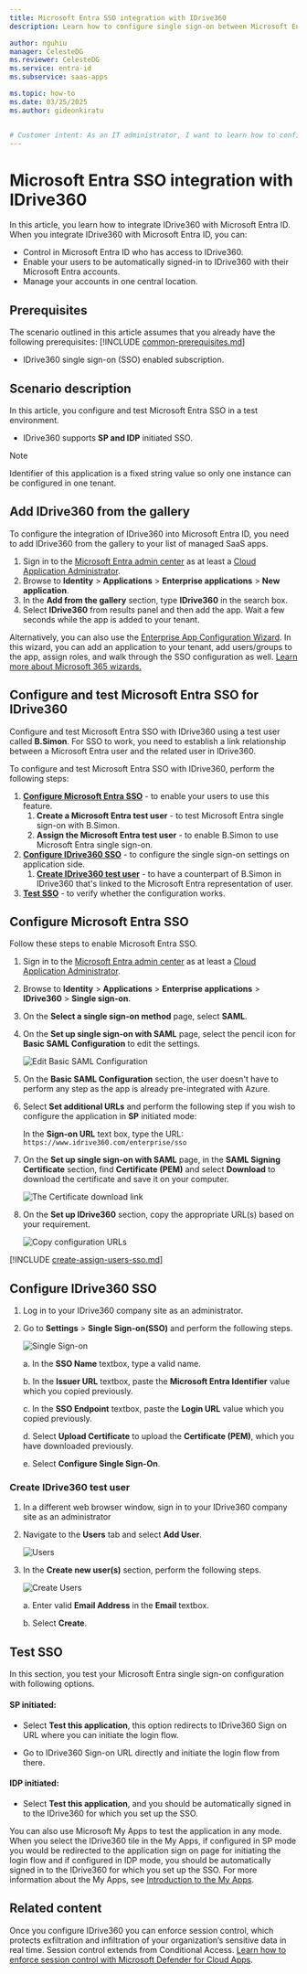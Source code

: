```yaml
---
title: Microsoft Entra SSO integration with IDrive360
description: Learn how to configure single sign-on between Microsoft Entra ID and IDrive360.

author: nguhiu
manager: CelesteDG
ms.reviewer: CelesteDG
ms.service: entra-id
ms.subservice: saas-apps

ms.topic: how-to
ms.date: 03/25/2025
ms.author: gideonkiratu


# Customer intent: As an IT administrator, I want to learn how to configure single sign-on between Microsoft Entra ID and IDrive360 so that I can control who has access to IDrive360, enable automatic sign-in with Microsoft Entra accounts, and manage my accounts in one central location.
---
```


# Microsoft Entra SSO integration with IDrive360

In this article,  you learn how to integrate IDrive360 with Microsoft Entra ID. When you integrate IDrive360 with Microsoft Entra ID, you can:

* Control in Microsoft Entra ID who has access to IDrive360.
* Enable your users to be automatically signed-in to IDrive360 with their Microsoft Entra accounts.
* Manage your accounts in one central location.

## Prerequisites
The scenario outlined in this article assumes that you already have the following prerequisites:
[!INCLUDE [common-prerequisites.md](~/identity/saas-apps/includes/common-prerequisites.md)]
* IDrive360 single sign-on (SSO) enabled subscription.

## Scenario description

In this article,  you configure and test Microsoft Entra SSO in a test environment.

* IDrive360 supports **SP and IDP** initiated SSO.

> [!NOTE]
> Identifier of this application is a fixed string value so only one instance can be configured in one tenant.

## Add IDrive360 from the gallery

To configure the integration of IDrive360 into Microsoft Entra ID, you need to add IDrive360 from the gallery to your list of managed SaaS apps.

1. Sign in to the [Microsoft Entra admin center](https://entra.microsoft.com) as at least a [Cloud Application Administrator](~/identity/role-based-access-control/permissions-reference.md#cloud-application-administrator).
1. Browse to **Identity** > **Applications** > **Enterprise applications** > **New application**.
1. In the **Add from the gallery** section, type **IDrive360** in the search box.
1. Select **IDrive360** from results panel and then add the app. Wait a few seconds while the app is added to your tenant.

 Alternatively, you can also use the [Enterprise App Configuration Wizard](https://portal.office.com/AdminPortal/home?Q=Docs#/azureadappintegration). In this wizard, you can add an application to your tenant, add users/groups to the app, assign roles, and walk through the SSO configuration as well. [Learn more about Microsoft 365 wizards.](/microsoft-365/admin/misc/azure-ad-setup-guides)

<a name='configure-and-test-azure-ad-sso-for-idrive360'></a>

## Configure and test Microsoft Entra SSO for IDrive360

Configure and test Microsoft Entra SSO with IDrive360 using a test user called **B.Simon**. For SSO to work, you need to establish a link relationship between a Microsoft Entra user and the related user in IDrive360.

To configure and test Microsoft Entra SSO with IDrive360, perform the following steps:

1. **[Configure Microsoft Entra SSO](#configure-azure-ad-sso)** - to enable your users to use this feature.
    1. **Create a Microsoft Entra test user** - to test Microsoft Entra single sign-on with B.Simon.
    1. **Assign the Microsoft Entra test user** - to enable B.Simon to use Microsoft Entra single sign-on.
1. **[Configure IDrive360 SSO](#configure-idrive360-sso)** - to configure the single sign-on settings on application side.
    1. **[Create IDrive360 test user](#create-idrive360-test-user)** - to have a counterpart of B.Simon in IDrive360 that's linked to the Microsoft Entra representation of user.
1. **[Test SSO](#test-sso)** - to verify whether the configuration works.

<a name='configure-azure-ad-sso'></a>

## Configure Microsoft Entra SSO

Follow these steps to enable Microsoft Entra SSO.

1. Sign in to the [Microsoft Entra admin center](https://entra.microsoft.com) as at least a [Cloud Application Administrator](~/identity/role-based-access-control/permissions-reference.md#cloud-application-administrator).
1. Browse to **Identity** > **Applications** > **Enterprise applications** > **IDrive360** > **Single sign-on**.
1. On the **Select a single sign-on method** page, select **SAML**.
1. On the **Set up single sign-on with SAML** page, select the pencil icon for **Basic SAML Configuration** to edit the settings.

   ![Edit Basic SAML Configuration](common/edit-urls.png)

1. On the **Basic SAML Configuration** section, the user doesn't have to perform any step as the app is already pre-integrated with Azure.

1. Select **Set additional URLs** and perform the following step if you wish to configure the application in **SP** initiated mode:

    In the **Sign-on URL** text box, type the URL:
    `https://www.idrive360.com/enterprise/sso`

1. On the **Set up single sign-on with SAML** page, in the **SAML Signing Certificate** section,  find **Certificate (PEM)** and select **Download** to download the certificate and save it on your computer.

	![The Certificate download link](common/certificate-base64-download.png)

1. On the **Set up IDrive360** section, copy the appropriate URL(s) based on your requirement.

	![Copy configuration URLs](common/copy-configuration-urls.png)

<a name='create-an-azure-ad-test-user'></a>

[!INCLUDE [create-assign-users-sso.md](~/identity/saas-apps/includes/create-assign-users-sso.md)]

## Configure IDrive360 SSO

1. Log in to your IDrive360 company site as an administrator.

2. Go to **Settings** > **Single Sign-on(SSO)** and perform the following steps.

    ![Single Sign-on](./media/idrive360-tutorial/settings.png "Single Sign-on")

    a. In the **SSO Name** textbox, type a valid name.
    
    b. In the **Issuer URL** textbox, paste the **Microsoft Entra Identifier** value which you copied previously.

    c. In the **SSO Endpoint** textbox, paste the **Login URL** value which you copied previously.

    d. Select **Upload Certificate** to upload the **Certificate (PEM)**, which you have downloaded previously.

    e. Select **Configure Single Sign-On**.

### Create IDrive360 test user




1. In a different web browser window, sign in to your IDrive360 company site as an administrator

2. Navigate to the **Users** tab and select **Add User**.

    ![Users](./media/idrive360-tutorial/add-user.png "Users")

3. In the **Create new user(s)** section, perform the following steps.

    ![Create Users](./media/idrive360-tutorial/new-user.png "Create Users")
     
    a. Enter valid **Email Address** in the **Email** textbox.

    b. Select **Create**.

## Test SSO 

In this section, you test your Microsoft Entra single sign-on configuration with following options. 

#### SP initiated:

* Select **Test this application**, this option redirects to IDrive360 Sign on URL where you can initiate the login flow.  

* Go to IDrive360 Sign-on URL directly and initiate the login flow from there.

#### IDP initiated:

* Select **Test this application**, and you should be automatically signed in to the IDrive360 for which you set up the SSO. 

You can also use Microsoft My Apps to test the application in any mode. When you select the IDrive360 tile in the My Apps, if configured in SP mode you would be redirected to the application sign on page for initiating the login flow and if configured in IDP mode, you should be automatically signed in to the IDrive360 for which you set up the SSO. For more information about the My Apps, see [Introduction to the My Apps](https://support.microsoft.com/account-billing/sign-in-and-start-apps-from-the-my-apps-portal-2f3b1bae-0e5a-4a86-a33e-876fbd2a4510).

## Related content

Once you configure IDrive360 you can enforce session control, which protects exfiltration and infiltration of your organization’s sensitive data in real time. Session control extends from Conditional Access. [Learn how to enforce session control with Microsoft Defender for Cloud Apps](/cloud-app-security/proxy-deployment-aad).
